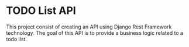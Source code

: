 # TODO List API

This project consist of creating an API using Django Rest Framework technology. The goal of this API is to provide a business logic related to a
todo list.

